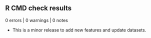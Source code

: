 ## R CMD check results

0 errors | 0 warnings | 0 notes

* This is a minor release to add new features and update datasets.
